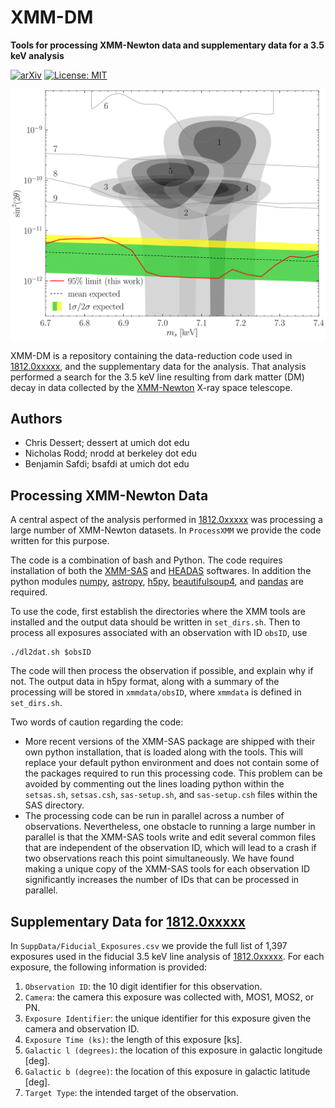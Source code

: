 # XMM-DM

**Tools for processing XMM-Newton data and supplementary data for a 3.5 keV analysis**

[![arXiv](https://img.shields.io/badge/arXiv-1812.0xxxx%20-green.svg)](https://arxiv.org/abs/1812.0xxxx)
[![License: MIT](https://img.shields.io/badge/License-MIT-yellow.svg)](https://opensource.org/licenses/MIT)

![limit_3p5](https://github.com/nickrodd/XMM-DM/blob/master/SuppData/limit_final.png "3.5 keV limit from XMM-Newton")

XMM-DM is a repository containing the data-reduction code used in [1812.0xxxxx](https://arxiv.org/abs/1812.0xxxx), and the supplementary data for the analysis.
That analysis performed a search for the 3.5 keV line resulting from dark matter (DM) decay in data collected by the [XMM-Newton](https://www.cosmos.esa.int/web/xmm-newton) X-ray space telescope.

## Authors

-  Chris Dessert; dessert at umich dot edu
-  Nicholas Rodd; nrodd at berkeley dot edu
-  Benjamin Safdi; bsafdi at umich dot edu

## Processing XMM-Newton Data

A central aspect of the analysis performed in [1812.0xxxxx](https://arxiv.org/abs/1812.0xxxx) was processing a large number of XMM-Newton datasets. In `ProcessXMM` we provide the code written for this purpose.

The code is a combination of bash and Python. The code requires installation of both the [XMM-SAS](https://xmm-tools.cosmos.esa.int/external/xmm_user_support/documentation/sas_usg/USG/) and [HEADAS](https://heasarc.nasa.gov/lheasoft/) softwares. In addition the python modules [numpy](http://www.numpy.org/), [astropy](http://www.astropy.org/), [h5py](https://www.h5py.org/), [beautifulsoup4](https://pypi.org/project/beautifulsoup4/), and [pandas](https://pandas.pydata.org/) are required.

To use the code, first establish the directories where the XMM tools are installed and the output data should be written in `set_dirs.sh`. Then to process all exposures associated with an observation with ID `obsID`, use

```
./dl2dat.sh $obsID
```

The code will then process the observation if possible, and explain why if not. The output data in h5py format, along with a summary of the processing will be stored in `xmmdata/obsID`, where `xmmdata` is defined in `set_dirs.sh`.

Two words of caution regarding the code:

- More recent versions of the XMM-SAS package are shipped with their own python installation, that is loaded along with the tools. This will replace your default python environment and does not contain some of the packages required to run this processing code. This problem can be avoided by commenting out the lines loading python within the `setsas.sh`, `setsas.csh`, `sas-setup.sh`, and `sas-setup.csh` files within the SAS directory.
- The processing code can be run in parallel across a number of observations. Nevertheless, one obstacle to running a large number in parallel is that the XMM-SAS tools write and edit several common files that are independent of the observation ID, which will lead to a crash if two observations reach this point simultaneously. We have found making a unique copy of the XMM-SAS tools for each observation ID significantly increases the number of IDs that can be processed in parallel.


## Supplementary Data for [1812.0xxxxx](https://arxiv.org/abs/1812.0xxxx)

In `SuppData/Fiducial_Exposures.csv` we provide the full list of 1,397 exposures used in the fiducial 3.5 keV line analysis of [1812.0xxxxx](https://arxiv.org/abs/1812.0xxxx). For each exposure, the following information is provided: 

1. `Observation ID`: the 10 digit identifier for this observation.
2. `Camera`: the camera this exposure was collected with, MOS1, MOS2, or PN.
3. `Exposure Identifier`: the unique identifier for this exposure given the camera and observation ID.
4. `Exposure Time (ks)`: the length of this exposure [ks].
5. `Galactic l (degrees)`: the location of this exposure in galactic longitude [deg].
6. `Galactic b (degree)`: the location of this exposure in galactic latitude [deg].
7. `Target Type`: the intended target of the observation.
